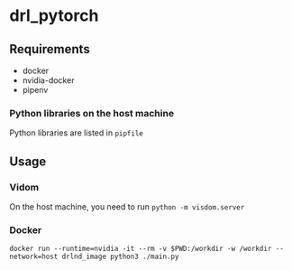 # drl_pytorch

## Requirements

* docker
* nvidia-docker
* pipenv

### Python libraries on the host machine

Python libraries are listed in `pipfile`

## Usage

### Vidom

On the host machine, you need to run `python -m visdom.server`

### Docker 

```
docker run --runtime=nvidia -it --rm -v $PWD:/workdir -w /workdir --network=host drlnd_image python3 ./main.py
```